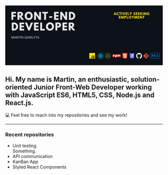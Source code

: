 ![BackgroundPic](./Czarny%20i%20Żółte%20Męskie%20Sport%20Facebook%20Zdjęcie%20w%20Tle.png)

## Hi. My name is Martin, an enthusiastic, solution-oriented Junior Front-Web Developer working with JavaScript ES6, HTML5, CSS, Node.js and React.js.

💻 Feel free to reach into my repositories and see my work!

---

### Recent repositories

-   Unit testing  
    Something.
-   API communication
-   KanBan App
-   Styled React Components
